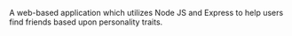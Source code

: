 A web-based application which utilizes Node JS and Express to help users find friends based upon personality traits.
